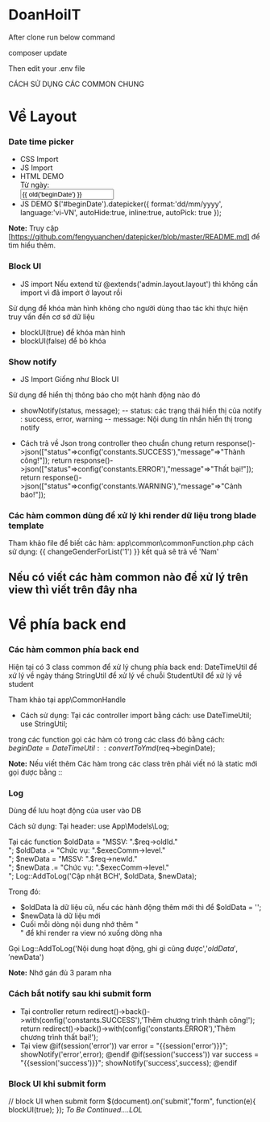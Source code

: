 # DoanHoiIT

After clone run below command

composer update

Then edit your .env file

CÁCH SỬ DỤNG CÁC COMMON CHUNG

# Về Layout

### Date time picker

-   CSS Import
    <link rel="stylesheet" href="{{ asset('assets/vendor/datepicker-master/dist/datepicker.css') }}">
-   JS Import
    <script src="{{ asset('assets/vendor/datepicker-master/dist/datepicker.js') }}"></script>
    <script src="{{ asset('assets/vendor/datepicker-master/i18n/datepicker.vi-VN.js') }}"></script>
-   HTML DEMO
    <div class="form-inline cm-inline-form col-md-3 offset-md-3">
    <label for="beginDate" class="col-md-4 common-label-inline">Từ ngày:</label>
    <div class="col-md-8 px-0">
    <input style="width: inherit;" id="beginDate" width="100%" class="form-control" name="beginDate" maxlength="10" value="{{ old('beginDate') }}">
    </div>
    </div>
-   JS DEMO
    \$('#beginDate').datepicker({
    format:'dd/mm/yyyy',
    language:'vi-VN',
    autoHide:true,
    inline:true,
    autoPick: true
    });

**Note:**
Truy cập [https://github.com/fengyuanchen/datepicker/blob/master/README.md] để tìm hiểu thêm.

### Block UI

-   JS import
    Nếu extend từ @extends('admin.layout.layout') thì không cần import vì đã import ở layout rồi

<script src="{{ asset('assets/js/common.js') }}"></script>

Sử dụng để khóa màn hình không cho người dùng thao tác khi thực hiện truy vấn đến cơ sở dữ liệu

-   blockUI(true) để khóa màn hình
-   blockUI(false) để bỏ khóa

### Show notify

-   JS Import
    Giống như Block UI

Sử dụng để hiển thị thông báo cho một hành động nào đó

-   showNotify(status, message);
    -- status: các trạng thái hiển thị của notify : success, error, warning
    -- message: Nội dung tin nhắn hiển thị trong notify

-   Cách trả về Json trong controller theo chuẩn chung
    return response()->json(["status"=>config('constants.SUCCESS'),"message"=>"Thành công!"]);
    return response()->json(["status"=>config('constants.ERROR'),"message"=>"Thất bại!"]);
    return response()->json(["status"=>config('constants.WARNING'),"message"=>"Cảnh báo!"]);

### Các hàm common dùng để xử lý khi render dữ liệu trong blade template

Tham khảo file để biết các hàm: app\common\commonFunction.php
cách sử dụng: {{ changeGenderForList('1') }} kết quả sẽ trả về 'Nam'

## Nếu có viết các hàm common nào để xử lý trên view thì viết trên đây nha

# Về phía back end

### Các hàm common phía back end

Hiện tại có 3 class common để xử lý chung phía back end:
DateTimeUtil để xứ lý về ngày tháng
StringUtil để xử lý về chuỗi
StudentUtil để xử lý về student

Tham khảo tại app\CommonHandle

-   Cách sử dụng:
    Tại các controller import bằng cách:
    use DateTimeUtil;
    use StringUtil;

trong các function gọi các hàm có trong các class đó bằng cách:
$beginDate = DateTimeUtil::convertToYmd($req->beginDate);

**Note:**
Nếu viết thêm Các hàm trong các class trên phải viết nó là static mới gọi được bằng ::

### Log

Dùng để lưu hoạt động của user vào DB

Cách sử dụng:
Tại header: use App\Models\Log;

Tại các function
$oldData = "MSSV: ".$req->oldId."<br>";
$oldData .= "Chức vụ: ".$execComm->level."<br>";
$newData = "MSSV: ".$req->newId."<br>";
$newData .= "Chức vụ: ".$execComm->level."<br>";
Log::AddToLog('Cập nhật BCH', $oldData, $newData);

Trong đó:

-   $oldData là dữ liệu cũ, nếu các hành động thêm mới thì để $oldData = '';
-   \$newData là dữ liệu mới
-   Cuối mỗi dòng nội dung nhớ thêm "<br>" để khi render ra view nó xuống dòng nha

Gọi Log::AddToLog('Nội dung hoạt động, ghi gì cũng được','$oldData','$newData')

**Note:**
Nhớ gán đủ 3 param nha

### Cách bắt notify sau khi submit form

-   Tại controller
    return redirect()->back()->with(config('constants.SUCCESS'),'Thêm chương trình thành công!');
    return redirect()->back()->with(config('constants.ERROR'),'Thêm chương trình thất bại!');
-   Tại view
    @if(session('error'))
    var error = "{{session('error')}}";
    showNotify('error',error);
    @endif
    @if(session('success'))
    var success = "{{session('success')}}";
    showNotify('success',success);
    @endif

### Block UI khi submit form
// block UI when submit form
$(document).on('submit',"form", function(e){
   blockUI(true);
});
    _To Be Continued....LOL_
